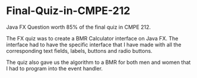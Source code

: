 # Final-Quiz-in-CMPE-212
Java FX Question worth 85% of the final quiz in CMPE 212. 

The FX quiz was to create a BMR Calculator interface on Java FX. The interface had to have the specific interface that I have made with 
all the corresponding text fields, labels, buttons and radio buttons. 

The quiz also gave us the algorithm to a BMR for both men and women that I had to program into the event handler. 

